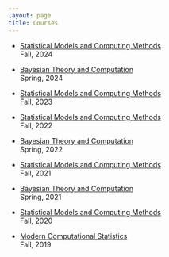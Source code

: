 ```yaml
---
layout: page
title: Courses
---
```


- [Statistical Models and Computing Methods]({{sites.baseurl}}/courses/smcm-f24.html)   
Fall, 2024

- [Bayesian Theory and Computation]({{sites.baseurl}}/courses/btc-s24.html)  
Spring, 2024

- [Statistical Models and Computing Methods]({{sites.baseurl}}/courses/smcm-f23.html)  
Fall, 2023

- [Statistical Models and Computing Methods]({{sites.baseurl}}/courses/smcm-f22.html)  
Fall, 2022

- [Bayesian Theory and Computation]({{sites.baseurl}}/courses/btc-s22.html)  
Spring, 2022

- [Statistical Models and Computing Methods]({{sites.baseurl}}/courses/smcm-f21.html)  
Fall, 2021

- [Bayesian Theory and Computation]({{sites.baseurl}}/courses/btc-s21.html)  
Spring, 2021

- [Statistical Models and Computing Methods]({{sites.baseurl}}/courses/smcm-f20.html)  
Fall, 2020

- [Modern Computational Statistics]({{sites.baseurl}}/courses/mcs-f19.html)  
Fall, 2019
